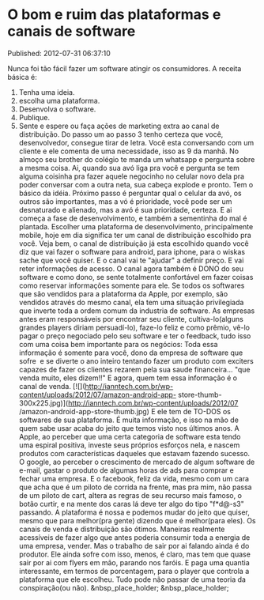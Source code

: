O bom e ruim das plataformas e canais de software
=================================================
Published: 2012-07-31 06:37:10

Nunca foi tão fácil fazer um software atingir os consumidores. A receita
básica é:

  1. Tenha uma ideia.
  2. escolha uma plataforma.
  3. Desenvolva o software.
  4. Publique.
  5. Sente e espere ou faça ações de marketing extra ao canal de distribuição.
Do passo um ao passo 3 tenho certeza que você, desenvolvedor, consegue tirar
de letra. Você esta conversando com um cliente e ele comenta de uma
necessidade, isso as 9 da manhã. No almoço seu brother do colégio te manda um
whatsapp e pergunta sobre a mesma coisa. Ai, quando sua avó liga pra você e
pergunta se tem alguma coisinha pra fazer aquele negocinho no celular novo
dela pra poder conversar com a outra neta, sua cabeça explode e pronto. Tem o
básico da idéia. Próximo passo é perguntar qual o celular da avó, os outros
são importantes, mas a vó é prioridade, você pode ser um desnaturado e
alienado, mas a avó é sua prioridade, certeza. E ai começa a fase de
desenvolvimento, e também a sementinha do mal é plantada. Escolher uma
plataforma de desenvolvimento, principalmente mobile, hoje em dia significa
ter um canal de distribuição escolhido pra você. Veja bem, o canal de
distribuição já esta escolhido quando você diz que vai fazer o software para
android, para iphone, para o wiskas sache que você quiser. E o canal vai te
"ajudar" a definir preço. E vai reter informações de acesso. O canal agora
também é DONO do seu software e como dono, se sente totalmente confortável em
fazer coisas como reservar informações somente para ele. Se todos os softwares
que são vendidos para a plataforma da Apple, por exemplo, são vendidos através
do mesmo canal, ela tem uma situação privilegiada que inverte toda a ordem
comum da industria de software. As empresas antes eram responsáveis por
encontrar seu cliente, cultiva-lo(alguns grandes players diriam persuadí-lo),
faze-lo feliz e como prêmio, vê-lo pagar o preço negociado pelo seu software e
ter o feedback, tudo isso com uma coisa bem importante para os negócios: Toda
essa informação é somente para você, dono da empresa de software que sofre  e
se diverte o ano inteiro tentando fazer um produto com exciters capazes de
fazer os clientes rezarem pela sua saude financeira... "que venda muito, eles
dizem!!" E agora, quem tem essa informação é o canal de venda.
[![](http://ianntech.com.br/wp-content/uploads/2012/07/amazon-android-app-
store-thumb-300x225.jpg)](http://ianntech.com.br/wp-content/uploads/2012/07
/amazon-android-app-store-thumb.jpg) E ele tem de TO-DOS os softwares de sua
plataforma. É muita informação, e isso na mão de quem sabe usar acaba do jeito
que temos visto nos últimos anos. A Apple, ao perceber que uma certa categoria
de software esta tendo uma espiral positiva, investe seus próprios esforços
nela, e nascem produtos com características daqueles que estavam fazendo
sucesso. O google, ao perceber o crescimento de mercado de algum software de
e-mail, gastar o produto de algumas horas de ads para comprar e fechar uma
empresa. E o facebook, feliz da vida, mesmo com um cara que acha que é um
piloto de corrida na frente, mas pra mim, não passa de um piloto de cart,
altera as regras de seu recurso mais famoso, o botão curtir, e na mente dos
caras lá deve ter algo do tipo "f*d@-s3" passando. A plataforma é nossa e
podemos mudar do jeito que quiser, mesmo que para melhor(pra gente) dizendo
que é melhor(para eles). Os canais de venda e distribuição são ótimos.
Maneiras realmente acessíveis de fazer algo que antes poderia consumir toda a
energia de uma empresa, vender. Mas o trabalho de sair por ai falando ainda é
do produtor. Ele ainda sofre com isso, menos, é claro, mas tem que quase sair
por ai com flyers em mão, parando nos faróis. E paga uma quantia interessante,
em termos de porcentagem, para o player que controla a plataforma que ele
escolheu. Tudo pode não passar de uma teoria da conspiração(ou não).
&nbsp_place_holder; &nbsp_place_holder;

